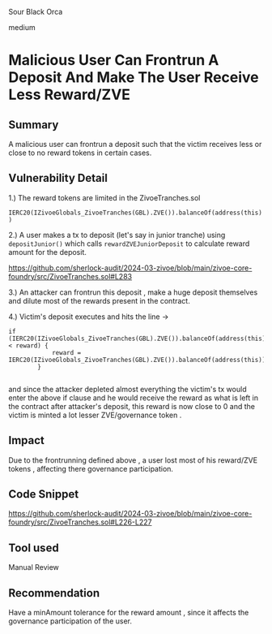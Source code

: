 Sour Black Orca

medium

# Malicious User Can Frontrun A Deposit And Make The User Receive Less Reward/ZVE

## Summary

A malicious user can frontrun a deposit such that the victim receives less or close to no reward tokens in certain cases.

## Vulnerability Detail

1.) The reward tokens are limited in the ZivoeTranches.sol

`IERC20(IZivoeGlobals_ZivoeTranches(GBL).ZVE()).balanceOf(address(this))`

2.) A user makes a tx to deposit (let's say in junior tranche)  using `depositJunior()` which calls `rewardZVEJuniorDeposit` to calculate reward amount for the deposit.

https://github.com/sherlock-audit/2024-03-zivoe/blob/main/zivoe-core-foundry/src/ZivoeTranches.sol#L283

3.) An attacker can frontrun this deposit , make a huge deposit themselves and dilute most of the rewards present in the contract.

4.) Victim's deposit executes and hits the line ->

```solidity
if (IERC20(IZivoeGlobals_ZivoeTranches(GBL).ZVE()).balanceOf(address(this)) < reward) {
            reward = IERC20(IZivoeGlobals_ZivoeTranches(GBL).ZVE()).balanceOf(address(this));
        }
        
```

and since the attacker depleted almost everything the victim's tx would enter the above if clause and he would receive the reward as what is left  in the contract after attacker's deposit, this reward is now close to 0 and the victim is minted a lot lesser ZVE/governance token . 

## Impact

Due to the frontrunning defined above , a user lost most of his reward/ZVE tokens , affecting there governance participation.

## Code Snippet

https://github.com/sherlock-audit/2024-03-zivoe/blob/main/zivoe-core-foundry/src/ZivoeTranches.sol#L226-L227

## Tool used

Manual Review

## Recommendation

Have a minAmount tolerance for the reward amount , since it affects the governance participation of the user.